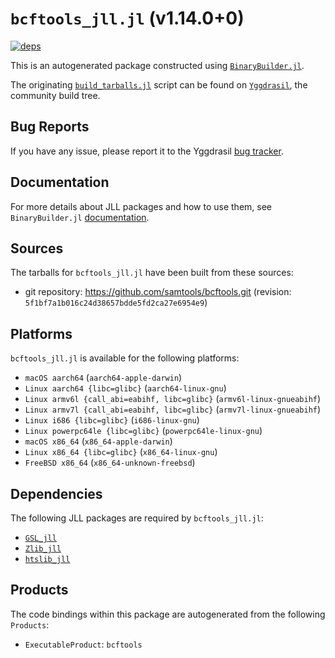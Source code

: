 # `bcftools_jll.jl` (v1.14.0+0)

[![deps](https://juliahub.com/docs/bcftools_jll/deps.svg)](https://juliahub.com/ui/Packages/bcftools_jll/9Y7P0?page=2)

This is an autogenerated package constructed using [`BinaryBuilder.jl`](https://github.com/JuliaPackaging/BinaryBuilder.jl).

The originating [`build_tarballs.jl`](https://github.com/JuliaPackaging/Yggdrasil/blob/7005e612b7bf638cfa57f7246c703ba08013aa40/B/bcftools/build_tarballs.jl) script can be found on [`Yggdrasil`](https://github.com/JuliaPackaging/Yggdrasil/), the community build tree.

## Bug Reports

If you have any issue, please report it to the Yggdrasil [bug tracker](https://github.com/JuliaPackaging/Yggdrasil/issues).

## Documentation

For more details about JLL packages and how to use them, see `BinaryBuilder.jl` [documentation](https://docs.binarybuilder.org/stable/jll/).

## Sources

The tarballs for `bcftools_jll.jl` have been built from these sources:

* git repository: https://github.com/samtools/bcftools.git (revision: `5f1bf7a1b016c24d38657bdde5fd2ca27e6954e9`)

## Platforms

`bcftools_jll.jl` is available for the following platforms:

* `macOS aarch64` (`aarch64-apple-darwin`)
* `Linux aarch64 {libc=glibc}` (`aarch64-linux-gnu`)
* `Linux armv6l {call_abi=eabihf, libc=glibc}` (`armv6l-linux-gnueabihf`)
* `Linux armv7l {call_abi=eabihf, libc=glibc}` (`armv7l-linux-gnueabihf`)
* `Linux i686 {libc=glibc}` (`i686-linux-gnu`)
* `Linux powerpc64le {libc=glibc}` (`powerpc64le-linux-gnu`)
* `macOS x86_64` (`x86_64-apple-darwin`)
* `Linux x86_64 {libc=glibc}` (`x86_64-linux-gnu`)
* `FreeBSD x86_64` (`x86_64-unknown-freebsd`)

## Dependencies

The following JLL packages are required by `bcftools_jll.jl`:

* [`GSL_jll`](https://github.com/JuliaBinaryWrappers/GSL_jll.jl)
* [`Zlib_jll`](https://github.com/JuliaBinaryWrappers/Zlib_jll.jl)
* [`htslib_jll`](https://github.com/JuliaBinaryWrappers/htslib_jll.jl)

## Products

The code bindings within this package are autogenerated from the following `Products`:

* `ExecutableProduct`: `bcftools`
